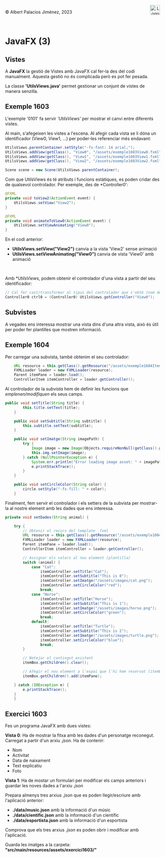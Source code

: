 <div style="display: flex; width: 100%;">
    <div style="flex: 1; padding: 0px;">
        <p>© Albert Palacios Jiménez, 2023</p>
    </div>
    <div style="flex: 1; padding: 0px; text-align: right;">
        <img src="./assets/ieti.png" height="32" alt="Logo de IETI" style="max-height: 32px;">
    </div>
</div>
<br/>

# JavaFX (3)

## Vistes

A **JavaFX** la gestió de Vistes amb JavaFX cal fer-la des del codi manualment. Aquesta gestió no és complicada però es pot fer pesada.

La classe **'UtilsViews.java'** permet gestionar un conjunt de vistes de manera senzilla.

## Exemple 1603

L'exemple '0101' fa servir *'UtilsViews'* per mostrar el canvi entre diferents vistes.

Al main, s'afegeixen les vistes a l'escena. Al afegir cada vista se li dóna un identificador (View0, View1, ...) per poder-les referenciar més endavant:

```java
UtilsViews.parentContainer.setStyle("-fx-font: 14 arial;");
UtilsViews.addView(getClass(), "View0", "/assets/exemple1603View0.fxml");
UtilsViews.addView(getClass(), "View1", "/assets/exemple1603View1.fxml");
UtilsViews.addView(getClass(), "View2", "/assets/exemple1603View2.fxml");

Scene scene = new Scene(UtilsViews.parentContainer);
```

Com que UtilsViews és té atributs i funcions estàtiques, es poden cridar des de qualsevol controlador. Per exemple, des de *Controller0':

```java
@FXML
private void toView2(ActionEvent event) {
    UtilsViews.setView("View2");
}

@FXML
private void animateToView0(ActionEvent event) {
    UtilsViews.setViewAnimating("View0");
}
```

En el codi anterior:

- **UtilsViews.setView("View2")** canvia a la vista 'View2' sense animació
- **UtilsViews.setViewAnimating("View0")** canvia de vista 'View0' amb animació

<center><img src="./assets/exemple1603.gif" style="max-width: 90%; max-height: 350px;" alt="">
<br/></center>
<br/>

Amb **UtilsViews*, podem obtenir el controlador d'una vista a partir del seu identificador:

```java
// Cal fer cast/transformar al tipus del controlador que s'obté (nom de l'objecte)
Controller0 ctrl0 = (Controller0) UtilsViews.getController("View0");
```

## Subvistes

A vegades ens interessa mostrar una vista dins d'una altra vista, això és útil per poder fer plantilles que mostren informació.

## Exemple 1604

Per carregar una subvista, també obtenim el seu controlador:
```java
    URL resource = this.getClass().getResource("/assets/exemple1604Item.fxml");
    FXMLLoader loader = new FXMLLoader(resource);
    Parent itemPane = loader.load();
    ControllerItem itemController = loader.getController();
```

Al controlador de la *subvista* hem de definir les funcions que *emplenen/modifiquen* els seus camps.
```java
public void setTitle(String title) {
        this.title.setText(title);
    }

    public void setSubtitle(String subtitle) {
        this.subtitle.setText(subtitle);
    }

    public void setImatge(String imagePath) {
        try {
            Image image = new Image(Objects.requireNonNull(getClass().getResourceAsStream(imagePath)));
            this.img.setImage(image);
        } catch (NullPointerException e) {
            System.err.println("Error loading image asset: " + imagePath);
            e.printStackTrace();
        }
    }

    public void setCircleColor(String color) {
        circle.setStyle("-fx-fill: " + color);
    }
```

Finalment, fem servir el controlador i els setters de la subvista per mostrar-la al nostre element amb les dades que ens interessa.

```java
private void setDades(String animal) {

    try {
        // Obtenir el recurs del template .fxml
        URL resource = this.getClass().getResource("/assets/exemple1604Item.fxml");
        FXMLLoader loader = new FXMLLoader(resource);
        Parent itemPane = loader.load();
        ControllerItem itemController = loader.getController();

        // Assignar els valors al nou element (plantilla)
        switch (animal) {
            case "Cat":
                itemController.setTitle("Cat");
                itemController.setSubtitle("This is 0");
                itemController.setImatge("/assets/images/cat.png");
                itemController.setCircleColor("red");
                break;
            case "Horse":
                itemController.setTitle("Horse");
                itemController.setSubtitle("This is 1");
                itemController.setImatge("/assets/images/horse.png");
                itemController.setCircleColor("green");
                break;
            default:
                itemController.setTitle("Turtle");
                itemController.setSubtitle("This is 2");
                itemController.setImatge("/assets/images/turtle.png");
                itemController.setCircleColor("blue");
                break;
        }

        // Netejar el contingut existent
        itemBox.getChildren().clear();

        // Afegir el nou element a l'espai que l'hi hem reservat (itemBox)
        itemBox.getChildren().add(itemPane);

    } catch (IOException e) {
        e.printStackTrace();
    }
    }
```

## Exercici 1603

Fes un programa JavaFX amb dues vistes:

**Vista 0**: Ha de mostrar la fitxa amb les dades d'un personatge reconegut. Carregat a partir d'un arxiu *.json*. Ha de contenir:

- Nom
- Activitat
- Data de naixament
- Text explicatiu
- Foto

**Vista 1**: Ha de mostar un formulari per modificar els camps anteriors i guardar les noves dades a l'arxiu *.json*

Prepara almenys tres arxius *.json* que es poden llegir/escriure amb l'aplicació anterior:

- **./data/music.json** amb la informació d'un músic
- **./data/cientific.json** amb la informació d'un científic
- **./data/esportista.json** amb la informació d'un esportista

Comprova que els tres arxius *.json* es poden obrir i modificar amb l'aplicació.

Guarda les imatges a la carpeta: **"src/main/resources/assets/exercici1603/"**